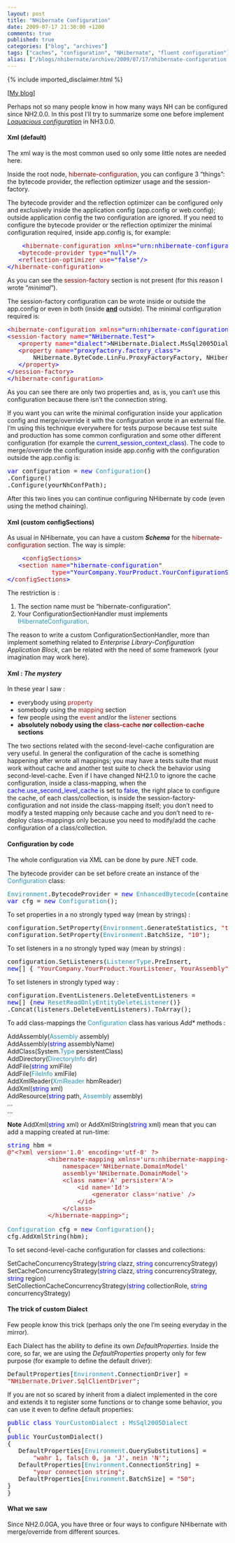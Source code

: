 ```yaml
---
layout: post
title: "NHibernate Configuration"
date: 2009-07-17 21:30:00 +1200
comments: true
published: true
categories: ["blog", "archives"]
tags: ["caches", "configuration", "NHibernate", "fluent configuration"]
alias: ["/blogs/nhibernate/archive/2009/07/17/nhibernate-configuration.aspx"]
---
```

<!-- more -->
{% include imported_disclaimer.html %}
<p>[<a target="_blank" href="http://fabiomaulo.blogspot.com/">My blog</a>]</p>
<p>Perhaps not so many people know in how many ways NH can be configured since NH2.0.0. In this post I&rsquo;ll try to summarize some one before implement <em><a target="_blank" href="http://fabiomaulo.blogspot.com/2009/02/nhvloquacious-fluent-configuration-for.html">Loquacious configuration</a></em> in NH3.0.0.</p>
<h4>Xml (default)</h4>
<p>The xml way is the most common used so only some little notes are needed here.</p>
<p>Inside the root node, <span style="color: #800000">hibernate-configuration</span>, you can configure 3 &ldquo;things&rdquo;: the bytecode provider, the reflection optimizer usage and the session-factory.</p>
<p>The bytecode provider and the reflection optimizer can be configured only and exclusively inside the application config (app.config or web.config); outside application config the two configuration are ignored. If you need to configure the bytecode provider or the reflection optimizer the minimal configuration required, inside app.config is, for example:</p>
<pre class="code">    <span style="color: blue">&lt;</span><span style="color: #a31515">hibernate-configuration </span><span style="color: red">xmlns</span><span style="color: blue">=</span>"<span style="color: blue">urn:nhibernate-configuration-2.2</span>"<span style="color: blue">&gt;<br />   &lt;</span><span style="color: #a31515">bytecode-provider </span><span style="color: red">type</span><span style="color: blue">=</span>"<span style="color: blue">null</span>"<span style="color: blue">/&gt;<br />   &lt;</span><span style="color: #a31515">reflection-optimizer </span><span style="color: red">use</span><span style="color: blue">=</span>"<span style="color: blue">false</span>"<span style="color: blue">/&gt;<br />&lt;/</span><span style="color: #a31515">hibernate-configuration</span><span style="color: blue">&gt;</span></pre>
<p>
<a href="http://11011.net/software/vspaste"></a></p>
<p>As you can see the <span style="color: #800000">session-factory</span> section is not present (for this reason I wrote &ldquo;<em>minimal</em>&rdquo;).</p>
<p>The session-factory configuration can be wrote inside or outside the app.config or even in both (inside <strong><span style="text-decoration: underline;">and</span></strong> outside). The minimal configuration required is:</p>
<pre class="code"><span style="color: blue">&lt;</span><span style="color: #a31515">hibernate-configuration </span><span style="color: red">xmlns</span><span style="color: blue">=</span>"<span style="color: blue">urn:nhibernate-configuration-2.2</span>"<span style="color: blue">&gt;<br />&lt;</span><span style="color: #a31515">session-factory </span><span style="color: red">name</span><span style="color: blue">=</span>"<span style="color: blue">NHibernate.Test</span>"<span style="color: blue">&gt;<br />   &lt;</span><span style="color: #a31515">property </span><span style="color: red">name</span><span style="color: blue">=</span>"<span style="color: blue">dialect</span>"<span style="color: blue">&gt;</span>NHibernate.Dialect.MsSql2005Dialect<span style="color: blue">&lt;/</span><span style="color: #a31515">property</span><span style="color: blue">&gt;<br />   &lt;</span><span style="color: #a31515">property </span><span style="color: red">name</span><span style="color: blue">=</span>"<span style="color: blue">proxyfactory.factory_class</span>"<span style="color: blue">&gt;<br />       </span>NHibernate.ByteCode.LinFu.ProxyFactoryFactory, NHibernate.ByteCode.LinFu<br />   <span style="color: blue">&lt;/</span><span style="color: #a31515">property</span><span style="color: blue">&gt;<br />&lt;/</span><span style="color: #a31515">session-factory</span><span style="color: blue">&gt;<br />&lt;/</span><span style="color: #a31515">hibernate-configuration</span><span style="color: blue">&gt;</span></pre>
<p>As you can see there are only two properties and, as is, you can&rsquo;t use this configuration because there isn&rsquo;t the connection string.</p>
<p>If you want you can write the minimal configuration inside your application config and merge/override it with the configuration wrote in an external file. I&rsquo;m using this technique everywhere for tests purpose because test suite and production has some common configuration and some other different configuration (for example the <span style="color: #0000ff">current_session_context_class</span>). The code to merge/override the configuration inside app.config with the configuration outside the app.config is:</p>
<pre class="code"><span style="color: blue">var </span>configuration = <span style="color: blue">new </span><span style="color: #2b91af">Configuration</span>()<br />.Configure()<br />.Configure(yourNhConfPath);</pre>
<p>After this two lines you can continue configuring NHibernate by code (even using the method chaining).</p>
<h4>Xml (custom configSections)</h4>
<p>As usual in NHibernate, you can have a custom <strong><em>Schema</em></strong> for the <span style="color: #800000">hibernate-configuration</span> section. The way is simple:</p>
<pre class="code">    <span style="color: blue">&lt;</span><span style="color: #a31515">configSections</span><span style="color: blue">&gt;<br />   &lt;</span><span style="color: #a31515">section </span><span style="color: red">name</span><span style="color: blue">=</span>"<span style="color: blue">hibernate-configuration</span>"<br />            <span style="color: red">type</span><span style="color: blue">=</span>"<span style="color: blue">YourCompany.YourProduct.YourConfigurationSectionHandler, YourAssembly</span>" <span style="color: blue">/&gt;<br />&lt;/</span><span style="color: #a31515">configSections</span><span style="color: blue">&gt;<br /></span></pre>
<p>The restriction is :</p>
<ol>
<li>The section name must be &ldquo;hibernate-configuration&rdquo;. </li>
<li>Your ConfigurationSectionHandler must implements <span style="color: #2b91af">IHibernateConfiguration</span>. </li>
</ol>
<p>The reason to write a custom ConfigurationSectionHandler, more than implement something related to <em>Enterprise Library-Configuration Application Block</em>, can be related with the need of some framework (your imagination may work here).</p>
<h4>Xml : <em>The mystery</em></h4>
<p>In these year I saw :</p>
<ul>
<li>everybody using <span style="color: #a31515">property</span> </li>
<li>somebody using the <span style="color: #a31515">mapping</span> section </li>
<li>few people using the <span style="color: #a31515">event</span> and/or the <span style="color: #a31515">listener</span> sections </li>
<li><strong>absolutely nobody using the <span style="color: #a31515">class-cache</span> nor <span style="color: #a31515">collection-cache</span> sections</strong> </li>
</ul>
<p>The two sections related with the second-level-cache configuration are very useful. In general the configuration of the cache is something happening after wrote all mappings; you may have a tests suite that must work without cache and another test suite to check the behavior using second-level-cache. Even if I have changed NH2.1.0 to ignore the cache configuration, inside a class-mapping, when the <span style="color: #0000ff">cache.use_second_level_cache</span> is set to <span style="color: #0000ff">false</span>, the right place to configure the cache, of each class/collection, is inside the session-factory-configuration and not inside the class-mapping itself; you don&rsquo;t need to modify a tested mapping only because cache and you don&rsquo;t need to re-deploy class-mappings only because you need to modify/add the cache configuration of a class/collection.</p>
<h4>Configuration by code</h4>
<p>The whole configuration via XML can be done by pure .NET code.</p>
<p>The bytecode provider can be set before create an instance of the <span style="color: #2b91af">Configuration</span> class:</p>
<pre class="code"><span style="color: #2b91af">Environment</span>.BytecodeProvider = <span style="color: blue">new </span><span style="color: #2b91af">EnhancedBytecode</span>(container);<br /><span style="color: blue">var </span>cfg = <span style="color: blue">new </span><span style="color: #2b91af">Configuration</span>();</pre>
<p>
<a href="http://11011.net/software/vspaste"></a></p>
<p>To set properties in a no strongly typed way (mean by strings) :</p>
<pre class="code">configuration.SetProperty(<span style="color: #2b91af">Environment</span>.GenerateStatistics, <span style="color: #a31515">"true"</span>);<br />configuration.SetProperty(<span style="color: #2b91af">Environment</span>.BatchSize, <span style="color: #a31515">"10"</span>);</pre>
<p>To set listeners in a no strongly typed way (mean by strings) :</p>
<pre class="code">configuration.SetListeners(<span style="color: #2b91af">ListenerType</span>.PreInsert,<br /><span style="color: blue">new</span>[] { <span style="color: #a31515">"YourCompany.YourProduct.YourListener, YourAssembly" </span>});</pre>
<p>To set listeners in strongly typed way :</p>
<pre class="code">configuration.EventListeners.DeleteEventListeners =<br /><span style="color: blue">new</span>[] {<span style="color: blue">new </span><span style="color: #2b91af">ResetReadOnlyEntityDeleteListener</span>()}<br />.Concat(listeners.DeleteEventListeners).ToArray();</pre>
<p>To add class-mappings the <span style="color: #2b91af">Configuration</span> class has various <em>Add*</em> methods :</p>
<p>AddAssembly(<span style="color: #2b91af">Assembly</span> assembly) 
  <br />AddAssembly(<span style="color: #0000ff">string</span> assemblyName) 
  <br />AddClass(System.<span style="color: #2b91af">Type</span> persistentClass) 
  <br />AddDirectory(<span style="color: #2b91af">DirectoryInfo</span> dir) 
  <br />AddFile(<span style="color: #0000ff">string</span> xmlFile) 
  <br />AddFile(<span style="color: #2b91af">FileInfo</span> xmlFile) 
  <br />AddXmlReader(<span style="color: #2b91af">XmlReader</span> hbmReader) 
  <br />AddXml(<span style="color: #0000ff">string</span> xml) 
  <br />AddResource(<span style="color: #0000ff">string</span> path, <span style="color: #2b91af">Assembly</span> assembly) 
  <br />... 
  <br />...</p>
<p><strong>Note</strong> AddXml(<span style="color: #0000ff">string</span> xml) or AddXmlString(<span style="color: #0000ff">string</span> xml) mean that you can add a mapping created at run-time:</p>
<pre class="code"><span style="color: blue">string </span>hbm =<br /><span style="color: #a31515">@"&lt;?xml version='1.0' encoding='utf-8' ?&gt;<br />           &lt;hibernate-mapping xmlns='urn:nhibernate-mapping-2.2'<br />               namespace='NHibernate.DomainModel'<br />               assembly='NHibernate.DomainModel'&gt;<br />               &lt;class name='A' persister='A'&gt;<br />                   &lt;id name='Id'&gt;<br />                       &lt;generator class='native' /&gt;<br />                   &lt;/id&gt;<br />               &lt;/class&gt;<br />           &lt;/hibernate-mapping&gt;"</span>;<br /><br /><span style="color: #2b91af">Configuration </span>cfg = <span style="color: blue">new </span><span style="color: #2b91af">Configuration</span>();<br />cfg.AddXmlString(hbm);</pre>
<p>
<a href="http://11011.net/software/vspaste"></a></p>
<p>To set second-level-cache configuration for classes and collections:</p>
<p>SetCacheConcurrencyStrategy(<span style="color: #0000ff">string</span> clazz, <span style="color: #0000ff">string</span> concurrencyStrategy) 
  <br />SetCacheConcurrencyStrategy(<span style="color: #0000ff">string</span> clazz, <span style="color: #0000ff">string</span> concurrencyStrategy, <span style="color: #0000ff">string</span> region) 
  <br />SetCollectionCacheConcurrencyStrategy(<span style="color: #0000ff">string</span> collectionRole, <span style="color: #0000ff">string</span> concurrencyStrategy)</p>
<h4>The trick of custom Dialect</h4>
<p>Few people know this trick (perhaps only the one I&rsquo;m seeing everyday in the mirror).</p>
<p>Each Dialect has the ability to define its own <em>DefaultProperties</em>. Inside the core, so far, we are using the <em>DefaultProperties</em> property only for few purpose (for example to define the default driver):</p>
<pre class="code">DefaultProperties[<span style="color: #2b91af">Environment</span>.ConnectionDriver] =<br /><span style="color: #a31515">"NHibernate.Driver.SqlClientDriver"</span>;</pre>
<p>If you are not so scared by inherit from a dialect implemented in the core and extends it to register some functions or to change some behavior, you can use it even to define default properties:</p>
<pre class="code"><span style="color: blue">public class </span><span style="color: #2b91af">YourCustomDialect </span>: <span style="color: #2b91af">MsSql2005Dialect<br /></span>{<br /><span style="color: blue">public </span>YourCustomDialect()<br />{<br />   DefaultProperties[<span style="color: #2b91af">Environment</span>.QuerySubstitutions] =<br />       <span style="color: #a31515">"wahr 1, falsch 0, ja 'J', nein 'N'"</span>;<br />   DefaultProperties[<span style="color: #2b91af">Environment</span>.ConnectionString] =<br />       <span style="color: #a31515">"your connection string"</span>;<br />   DefaultProperties[<span style="color: #2b91af">Environment</span>.BatchSize] = <span style="color: #a31515">"50"</span>;<br />}<br />}</pre>
<p>
<a href="http://11011.net/software/vspaste"></a></p>
<h4>What we saw</h4>
<p>Since NH2.0.0GA, you have three or four ways to configure NHibernate with merge/override from different sources.</p>

